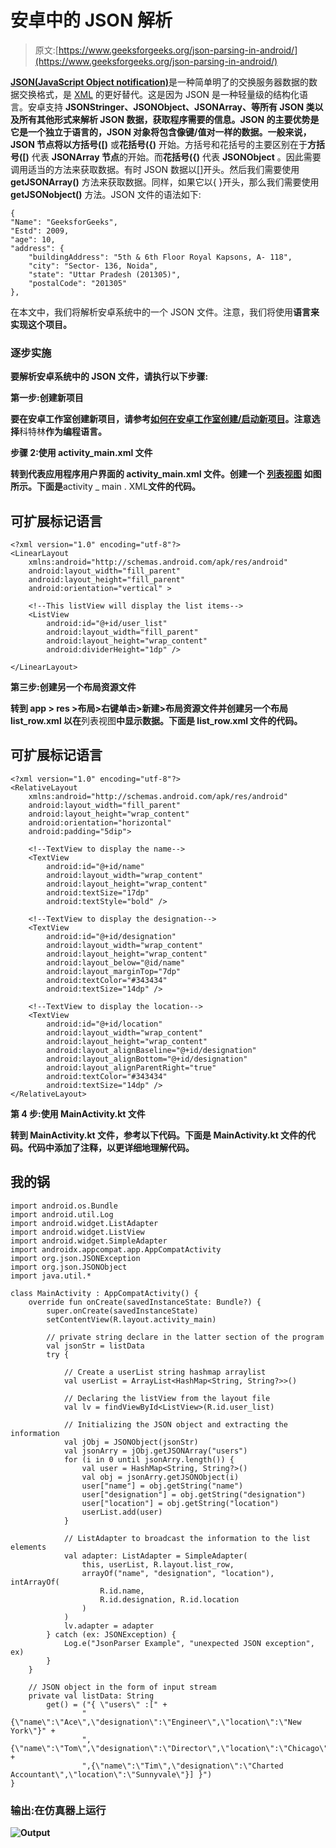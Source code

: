 # 安卓中的 JSON 解析

> 原文:[https://www.geeksforgeeks.org/json-parsing-in-android/](https://www.geeksforgeeks.org/json-parsing-in-android/)

[**JSON(JavaScript Object notification)**](https://www.geeksforgeeks.org/json-full-form/)是一种简单明了的交换服务器数据的数据交换格式，是 [XML](https://www.geeksforgeeks.org/difference-between-json-and-xml/) 的更好替代。这是因为 JSON 是一种轻量级的结构化语言。安卓支持 **JSONStringer、JSONObject、JSONArray、**等所有 JSON 类以及所有其他形式来解析 JSON 数据，获取程序需要的信息。JSON 的主要优势是它是一个独立于语言的，JSON 对象将包含像键/值对一样的数据。一般来说，JSON 节点将以**方括号([)** 或**花括号({)** 开始。方括号和花括号的主要区别在于**方括号([)** 代表 **JSONArray 节点**的开始。而**花括号({)** 代表 **JSONObject** 。因此需要调用适当的方法来获取数据。有时 JSON 数据以[]开头。然后我们需要使用 **getJSONArray()** 方法来获取数据。同样，如果它以{ }开头，那么我们需要使用 **getJSONobject()** 方法。JSON 文件的语法如下:

```
{ 
"Name": "GeeksforGeeks", 
"Estd": 2009, 
"age": 10, 
"address": { 
    "buildingAddress": "5th & 6th Floor Royal Kapsons, A- 118", 
    "city": "Sector- 136, Noida", 
    "state": "Uttar Pradesh (201305)", 
    "postalCode": "201305"
}, 

```

在本文中，我们将解析安卓系统中的一个 JSON 文件。注意，我们将使用**语言来实现这个项目。**

### **逐步实施**

**要解析安卓系统中的 JSON 文件，请执行以下步骤:**

****第一步:创建新项目****

**要在安卓工作室创建新项目，请参考[如何在安卓工作室创建/启动新项目](https://www.geeksforgeeks.org/android-how-to-create-start-a-new-project-in-android-studio/)。注意选择**科特林**作为编程语言。**

****步骤 2:使用 activity_main.xml 文件****

**转到代表应用程序用户界面的 **activity_main.xml** 文件。创建一个 [**列表视图**](https://www.geeksforgeeks.org/android-listview-in-kotlin/) 如图所示。下面是**activity _ main . XML**文件的代码。**

## **可扩展标记语言**

```
<?xml version="1.0" encoding="utf-8"?>
<LinearLayout 
    xmlns:android="http://schemas.android.com/apk/res/android"
    android:layout_width="fill_parent"
    android:layout_height="fill_parent"
    android:orientation="vertical" >

    <!--This listView will display the list items-->
    <ListView
        android:id="@+id/user_list"
        android:layout_width="fill_parent"
        android:layout_height="wrap_content"
        android:dividerHeight="1dp" />

</LinearLayout>
```

****第三步:创建另一个布局资源文件****

**转到 **app > res >布局>右键单击>新建>布局资源文件**并创建另一个布局 **list_row.xml** 以在**列表视图**中显示数据。下面是 **list_row.xml** 文件的代码。**

## **可扩展标记语言**

```
<?xml version="1.0" encoding="utf-8"?>
<RelativeLayout 
    xmlns:android="http://schemas.android.com/apk/res/android"
    android:layout_width="fill_parent"
    android:layout_height="wrap_content"
    android:orientation="horizontal"
    android:padding="5dip">

    <!--TextView to display the name-->
    <TextView
        android:id="@+id/name"
        android:layout_width="wrap_content"
        android:layout_height="wrap_content"
        android:textSize="17dp"
        android:textStyle="bold" />

    <!--TextView to display the designation-->
    <TextView
        android:id="@+id/designation"
        android:layout_width="wrap_content"
        android:layout_height="wrap_content"
        android:layout_below="@id/name"
        android:layout_marginTop="7dp"
        android:textColor="#343434"
        android:textSize="14dp" />

    <!--TextView to display the location-->
    <TextView
        android:id="@+id/location"
        android:layout_width="wrap_content"
        android:layout_height="wrap_content"
        android:layout_alignBaseline="@+id/designation"
        android:layout_alignBottom="@+id/designation"
        android:layout_alignParentRight="true"
        android:textColor="#343434"
        android:textSize="14dp" />
</RelativeLayout>
```

****第 4 步:使用 MainActivity.kt 文件****

**转到 **MainActivity.kt** 文件，参考以下代码。下面是 **MainActivity.kt** 文件的代码。代码中添加了注释，以更详细地理解代码。**

## **我的锅**

```
import android.os.Bundle
import android.util.Log
import android.widget.ListAdapter
import android.widget.ListView
import android.widget.SimpleAdapter
import androidx.appcompat.app.AppCompatActivity
import org.json.JSONException
import org.json.JSONObject
import java.util.*

class MainActivity : AppCompatActivity() {
    override fun onCreate(savedInstanceState: Bundle?) {
        super.onCreate(savedInstanceState)
        setContentView(R.layout.activity_main)

        // private string declare in the latter section of the program
        val jsonStr = listData
        try {

            // Create a userList string hashmap arraylist
            val userList = ArrayList<HashMap<String, String?>>()

            // Declaring the listView from the layout file
            val lv = findViewById<ListView>(R.id.user_list)

            // Initializing the JSON object and extracting the information
            val jObj = JSONObject(jsonStr)
            val jsonArry = jObj.getJSONArray("users")
            for (i in 0 until jsonArry.length()) {
                val user = HashMap<String, String?>()
                val obj = jsonArry.getJSONObject(i)
                user["name"] = obj.getString("name")
                user["designation"] = obj.getString("designation")
                user["location"] = obj.getString("location")
                userList.add(user)
            }

            // ListAdapter to broadcast the information to the list elements
            val adapter: ListAdapter = SimpleAdapter(
                this, userList, R.layout.list_row,
                arrayOf("name", "designation", "location"), intArrayOf(
                    R.id.name,
                    R.id.designation, R.id.location
                )
            )
            lv.adapter = adapter
        } catch (ex: JSONException) {
            Log.e("JsonParser Example", "unexpected JSON exception", ex)
        }
    }

    // JSON object in the form of input stream
    private val listData: String
        get() = ("{ \"users\" :[" +
                "{\"name\":\"Ace\",\"designation\":\"Engineer\",\"location\":\"New York\"}" +
                ",{\"name\":\"Tom\",\"designation\":\"Director\",\"location\":\"Chicago\"}" +
                ",{\"name\":\"Tim\",\"designation\":\"Charted Accountant\",\"location\":\"Sunnyvale\"}] }")
}
```

### ****输出:在仿真器上运行****

**![Output](img/1adc0aba4758a3f65675409ce0e9cd9a.png)**
